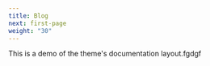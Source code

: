 ```yaml
---
title: Blog
next: first-page
weight: "30"
---
```


This is a demo of the theme's documentation layout.fgdgf


